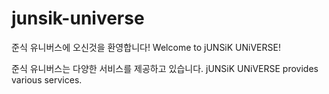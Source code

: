 # junsik-universe
준식 유니버스에 오신것을 환영합니다!
Welcome to jUNSiK UNiVERSE!

준식 유니버스는 다양한 서비스를 제공하고 있습니다.
jUNSiK UNiVERSE provides various services.

